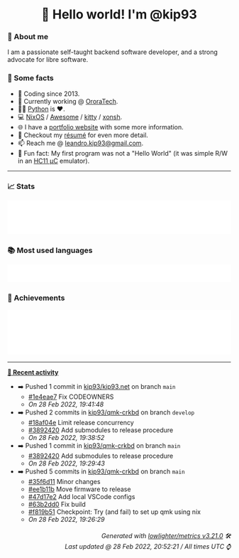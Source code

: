 <!-- README template, populated using this action:
     https://github.com/kip93/kip93/blob/main/.github/workflows/readme.yml. -->

<h1 align="center">👋 Hello world! I'm @kip93</h1> <!-- LOGIN => username -->

### 👤 About me

I am a passionate self-taught backend software developer, and a strong advocate for libre software.


### 💬 Some facts

* 📅 Coding since 2013.
* 💼 Currently working @ [OroraTech](https://ororatech.com/).
* 👨‍💻 [Python](https://github.com/search?q=user%3Akip93&l=python) is ❤️. <!-- LOGIN => username -->
* 💻 [NixOS](https://github.com/NixOS/) /
     [Awesome](https://github.com/awesomeWM/) /
     [kitty](https://github.com/kovidgoyal/kitty/) /
     [xonsh](https://github.com/xonsh/).
* 🌐 I have a [portfolio website](https://kip93.net/) with some more information.
* 📝 Checkout my [résumé](https://kip93.net/resume/) for even more detail.
* 📫 Reach me @ [leandro.kip93@gmail.com](mailto:leandro.kip93@gmail.com).
* 🎲 Fun fact: My first program was not a "Hello World" (it was simple R/W in an [HC11 µC](https://en.wikipedia.org/wiki/68HC11) emulator).


-----------------------------------------------------------------------------------------------------------------------


### 📈 Stats

![](./stats.svg)


### 📚 Most used languages <!-- by percentage, in decreasing order -->

![](./languages.svg)


### 🏅 Achievements

![](./achievements.svg)


-----------------------------------------------------------------------------------------------------------------------


**[📰 Recent activity](https://github.com/kip93)**
* ➡️ Pushed 1 commit in [kip93/kip93.net](https://github.com/kip93/kip93.net) on branch `main`
  * [#1e4eae7](https://github.com/kip93/kip93.net/commit/1e4eae7) Fix CODEOWNERS
  * *On 28 Feb 2022, 19:41:48*
* ➡️ Pushed 2 commits in [kip93/qmk-crkbd](https://github.com/kip93/qmk-crkbd) on branch `develop`
  * [#18af04e](https://github.com/kip93/qmk-crkbd/commit/18af04e) Limit release concurrency
  * [#3892420](https://github.com/kip93/qmk-crkbd/commit/3892420) Add submodules to release procedure
  * *On 28 Feb 2022, 19:38:52*
* ➡️ Pushed 1 commit in [kip93/qmk-crkbd](https://github.com/kip93/qmk-crkbd) on branch `main`
  * [#3892420](https://github.com/kip93/qmk-crkbd/commit/3892420) Add submodules to release procedure
  * *On 28 Feb 2022, 19:29:43*
* ➡️ Pushed 5 commits in [kip93/qmk-crkbd](https://github.com/kip93/qmk-crkbd) on branch `main`
  * [#35f6d11](https://github.com/kip93/qmk-crkbd/commit/35f6d11) Minor changes
  * [#ee1b11b](https://github.com/kip93/qmk-crkbd/commit/ee1b11b) Move firmware to release
  * [#47d17e2](https://github.com/kip93/qmk-crkbd/commit/47d17e2) Add local VSCode configs
  * [#63b2dd0](https://github.com/kip93/qmk-crkbd/commit/63b2dd0) Fix build
  * [#f819b51](https://github.com/kip93/qmk-crkbd/commit/f819b51) Checkpoint: Try (and fail) to set up qmk using nix
  * *On 28 Feb 2022, 19:26:29*
 <!-- Last activity -->


<h6 align="right"><em>
    Generated with <a href="https://github.com/lowlighter/metrics/tree/latest/">lowlighter/metrics v3.21.0</a> 🛠️<br> <!-- VERSION => MAJOR.minor.patch -->
    Last updated @ 28 Feb 2022, 20:52:21 / All times UTC ⌚ <!-- meta.generated => DD/MM/YYYY, hh:mm -->
</em></h6>
